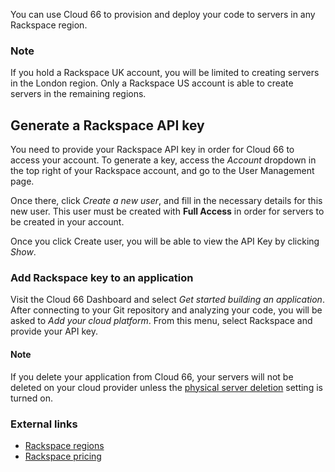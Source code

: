 
You can use Cloud 66 to provision and deploy your code to servers in any Rackspace region. 

### Note 
<div class="notice"><p>
If you hold a Rackspace UK account, you will be limited to creating servers in the London region. Only a Rackspace US account is able to create servers in the remaining regions.
</p></div>

## Generate a Rackspace API key
You need to provide your Rackspace API key in order for Cloud 66 to access your account. To generate a key, access the _Account_ dropdown in the top right of your Rackspace account, and go to the User Management page. 

Once there, click _Create a new user_, and fill in the necessary details for this new user. This user must be created with **Full Access** in order for servers to be created in your account.

Once you click Create user, you will be able to view the API Key by clicking *Show*.

### Add Rackspace key to an application
Visit the Cloud 66 Dashboard and select _Get started building an application_. After connecting to your Git repository and analyzing your code, you will be asked to _Add your cloud platform_. From this menu, select Rackspace and provide your API key. 

#### Note
<div class="notice notice-warning"><p>
If you delete your application from Cloud 66, your servers will not be deleted on your cloud provider unless the <a href="/{{page.collection}}/how-to-guides/deployment/server-deletion.html">physical server deletion</a> setting is turned on.
</p></div>

### External links
- [Rackspace regions](https://developer.rackspace.com/regions/)
- [Rackspace pricing](http://www.rackspace.com/cloud/public-pricing/)
